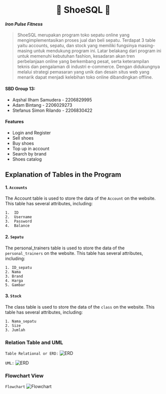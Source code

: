 <br />
<div align="center">
  <h1 align="center">👟 ShoeSQL 👟</h1>
</div>

#### _Iron Pulse Fitness_
> ShoeSQL merupakan program toko sepatu online yang mengimplementasikan proses jual dan beli sepatu. Terdapat 3 table yaitu accounts, sepatu, dan stock yang memiliki fungsinya masing-masing untuk mendukung program ini.
Latar belakang dari program ini untuk memenuhi kebutuhan fashion, kesadaran akan tren perbelanjaan online yang berkembang pesat, serta keterampilan teknis dan pengalaman di industri e-commerce. Dengan didukungnya melalui strategi pemasaran yang unik dan desain situs web yang menarik dapat menjadi kelebihan toko online dibandingkan offline.

#### SBD Group 13:
- Aqshal Ilham Samudera - 2206829995
- Adam Bintang - 2206029273
- Stefanus Simon Rilando - 2206830422

#### Features
- Login and Register
- Sell shoes
- Buy shoes
- Top up in account
- Search by brand
- Shoes catalog


## Explanation of Tables in the Program
#### 1.  ```Accounts```

The Account table is used to store the data of the ```Account``` on the website. This table has several attributes, including:
```
1.  ID
2.  Username
3.  Password
4.  Balance
```
#### 2.  ```Sepatu```

The personal_trainers table is used to store the data of the ```personal_trainers``` on the website. This table has several attributes, including:
```
1. ID_sepatu
2. Nama
3. Brand
4. Harga
5. Gambar
```
#### 3.  ```Stock```

The class table is used to store the data of the ```class``` on the website. This table has several attributes, including:
```
1. Nama_sepatu
2. Size
3. Jumlah
```

### Relation Table and UML

```Table Relational or ERD:```
  ![ERD](https://github.com/varrel123/Proyek-Akhir-SBD/blob/f1fffbf23515ca02e517d5f107b8cc4c2e47fb25/Table%20relational.png)

```UML:```
  ![ERD](https://github.com/SistemBasisData2023/IronPulse/blob/646756f9b885256f35cbc75bce8b0377ada843b9/UML.jpg)
  
### Flowchart View

```Flowchart```
  ![Flowchart](https://github.com/varrel123/Proyek-Akhir-SBD/blob/f1fffbf23515ca02e517d5f107b8cc4c2e47fb25/Flowchart.png)
